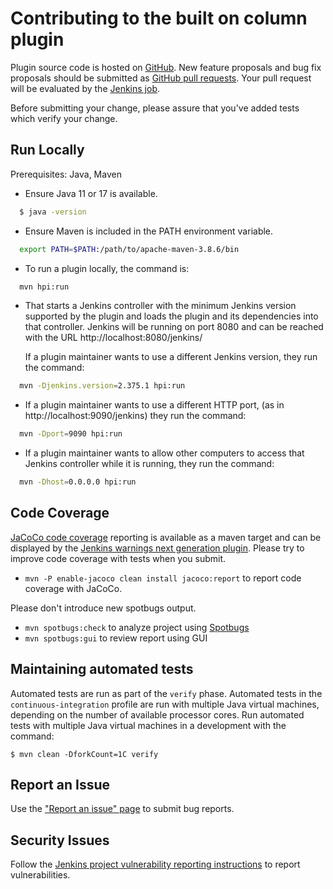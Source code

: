 # Contributing to the built on column plugin

Plugin source code is hosted on [GitHub](https://github.com/jenkinsci/built-on-column-plugin).
New feature proposals and bug fix proposals should be submitted as
[GitHub pull requests](https://help.github.com/articles/creating-a-pull-request).
Your pull request will be evaluated by the [Jenkins job](https://ci.jenkins.io/job/Plugins/job/built-on-column-plugin/).

Before submitting your change, please assure that you've added tests which verify your change.

## Run Locally

Prerequisites: Java, Maven

* Ensure Java 11 or 17 is available.

```bash
  $ java -version
```

* Ensure Maven is included in the PATH environment variable.

```bash
  export PATH=$PATH:/path/to/apache-maven-3.8.6/bin
```
* To run a plugin locally, the command is:

```bash
  mvn hpi:run
```

* That starts a Jenkins controller with the minimum Jenkins version supported by the plugin and loads the plugin and its dependencies into that controller. Jenkins will be running on port 8080 and can be reached with the URL http://localhost:8080/jenkins/

  If a plugin maintainer wants to use a different Jenkins version, they run the command:

```bash
  mvn -Djenkins.version=2.375.1 hpi:run
```

* If a plugin maintainer wants to use a different HTTP port, (as in http://localhost:9090/jenkins) they run the command:

```bash
  mvn -Dport=9090 hpi:run
```

* If a plugin maintainer wants to allow other computers to access that Jenkins controller while it is running, they run the command:

```bash
  mvn -Dhost=0.0.0.0 hpi:run
```

## Code Coverage

[JaCoCo code coverage](https://www.jacoco.org/jacoco/) reporting is available as a maven target and can be displayed by the [Jenkins warnings next generation plugin](https://plugins.jenkins.io/warnings-ng/).
Please try to improve code coverage with tests when you submit.
* `mvn -P enable-jacoco clean install jacoco:report` to report code coverage with JaCoCo.

Please don't introduce new spotbugs output.
* `mvn spotbugs:check` to analyze project using [Spotbugs](https://spotbugs.github.io)
* `mvn spotbugs:gui` to review report using GUI

## Maintaining automated tests

Automated tests are run as part of the `verify` phase.
Automated tests in the `continuous-integration` profile are run with multiple Java virtual machines, depending on the number of available processor cores.
Run automated tests with multiple Java virtual machines in a development with the command:

```
$ mvn clean -DforkCount=1C verify
```

## Report an Issue

Use the ["Report an issue" page](https://www.jenkins.io/participate/report-issue/redirect/#16001) to submit bug reports.

## Security Issues

Follow the [Jenkins project vulnerability reporting instructions](https://jenkins.io/security/reporting/) to report vulnerabilities.
